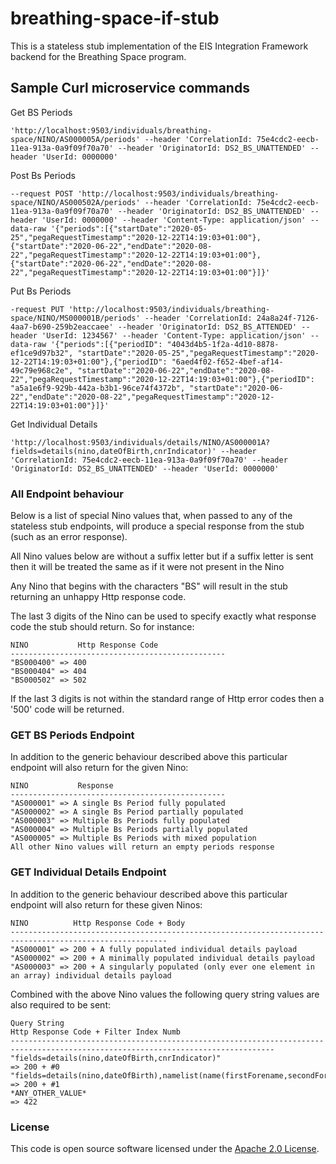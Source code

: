 # breathing-space-if-stub

This is a stateless stub implementation of the EIS Integration Framework backend for the Breathing Space program.

## Sample Curl microservice commands

Get BS Periods

    'http://localhost:9503/individuals/breathing-space/NINO/AS000005A/periods' --header 'CorrelationId: 75e4cdc2-eecb-11ea-913a-0a9f09f70a70' --header 'OriginatorId: DS2_BS_UNATTENDED' --header 'UserId: 0000000'

Post Bs Periods

    --request POST 'http://localhost:9503/individuals/breathing-space/NINO/AS000502A/periods' --header 'CorrelationId: 75e4cdc2-eecb-11ea-913a-0a9f09f70a70' --header 'OriginatorId: DS2_BS_UNATTENDED' --header 'UserId: 0000000' --header 'Content-Type: application/json' --data-raw '{"periods":[{"startDate":"2020-05-25","pegaRequestTimestamp":"2020-12-22T14:19:03+01:00"},{"startDate":"2020-06-22","endDate":"2020-08-22","pegaRequestTimestamp":"2020-12-22T14:19:03+01:00"},{"startDate":"2020-06-22","endDate":"2020-08-22","pegaRequestTimestamp":"2020-12-22T14:19:03+01:00"}]}'

Put Bs Periods

    -request PUT 'http://localhost:9503/individuals/breathing-space/NINO/MS000001B/periods' --header 'CorrelationId: 24a8a24f-7126-4aa7-b690-259b2eaccaee' --header 'OriginatorId: DS2_BS_ATTENDED' --header 'UserId: 1234567' --header 'Content-Type: application/json' --data-raw '{"periods":[{"periodID": "4043d4b5-1f2a-4d10-8878-ef1ce9d97b32", "startDate":"2020-05-25","pegaRequestTimestamp":"2020-12-22T14:19:03+01:00"},{"periodID": "6aed4f02-f652-4bef-af14-49c79e968c2e", "startDate":"2020-06-22","endDate":"2020-08-22","pegaRequestTimestamp":"2020-12-22T14:19:03+01:00"},{"periodID": "a5a1e6f9-929b-442a-b3b1-96ce74f4372b", "startDate":"2020-06-22","endDate":"2020-08-22","pegaRequestTimestamp":"2020-12-22T14:19:03+01:00"}]}'

Get Individual Details

    'http://localhost:9503/individuals/details/NINO/AS000001A?fields=details(nino,dateOfBirth,cnrIndicator)' --header 'CorrelationId: 75e4cdc2-eecb-11ea-913a-0a9f09f70a70' --header 'OriginatorId: DS2_BS_UNATTENDED' --header 'UserId: 0000000'

### All Endpoint behaviour
Below is a list of special Nino values that, when passed to any of the stateless stub endpoints, will produce a special response from 
the stub (such as an error response).

All Nino values below are without a suffix letter but if a suffix letter is sent then it will be treated the same as if it were not present in the Nino

Any Nino that begins with the characters "BS" will result in the stub returning an unhappy Http response code. 

The last 3 digits of the Nino can be used to specify exactly what response code the stub should return. So
for instance:

    NINO           Http Response Code 
    ------------------------------------------------
    "BS000400" => 400
    "BS000404" => 404
    "BS000502" => 502

If the last 3 digits is not within the standard range of Http error codes then a '500' code will be returned. 

### GET BS Periods Endpoint
In addition to the generic behaviour described above this particular endpoint will also return for the given Nino:   

    NINO           Response 
    ------------------------------------------------
    "AS000001" => A single Bs Period fully populated
    "AS000002" => A single Bs Period partially populated
    "AS000003" => Multiple Bs Periods fully populated
    "AS000004" => Multiple Bs Periods partially populated
    "AS000005" => Multiple Bs Periods with mixed population
    All other Nino values will return an empty periods response
    
### GET Individual Details Endpoint
In addition to the generic behaviour described above this particular endpoint will also return for these given Ninos:      

    NINO          Http Response Code + Body 
    ---------------------------------------------------------------------------------------------------------
    "AS000001" => 200 + A fully populated individual details payload
    "AS000002" => 200 + A minimally populated individual details payload
    "AS000003" => 200 + A singularly populated (only ever one element in an array) individual details payload
    
Combined with the above Nino values the following query string values are also required to be sent:
    
    Query String                                                                               Http Response Code + Filter Index Numb
    ---------------------------------------------------------------------------------------------------------------------------------
    "fields=details(nino,dateOfBirth,cnrIndicator)"                                         => 200 + #0
    "fields=details(nino,dateOfBirth),namelist(name(firstForename,secondForename,surname))" => 200 + #1
    *ANY_OTHER_VALUE*                                                                       => 422

### License

This code is open source software licensed under the [Apache 2.0 License]("http://www.apache.org/licenses/LICENSE-2.0.html").
